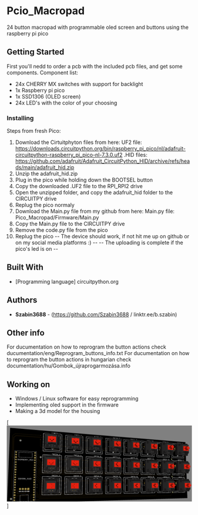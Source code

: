 # Pcio_Macropad
24 button macropad with programmable oled screen and buttons using the raspberry pi pico


## Getting Started

First you'll nedd to order a pcb with the included pcb files, and get some components.
Component list:
-	24x CHERRY MX switches with support for backlight
-	1x Raspberry pi pico
- 1x SSD1306 (OLED screen)
- 24x LED's with the color of your choosing


### Installing

Steps from fresh Pico:
1) Download the Cirtuitphyton files from here:
	UF2 file: https://downloads.circuitpython.org/bin/raspberry_pi_pico/nl/adafruit-circuitpython-raspberry_pi_pico-nl-7.3.0.uf2
	.HID files: https://github.com/adafruit/Adafruit_CircuitPython_HID/archive/refs/heads/main/adafruit_hid.zip
2) Unzip the adafruit_hid.zip
3) Plug in the pico while holding down the BOOTSEL button
4) Copy the downloaded .UF2 file to the RPI_RPI2 drive
5) Open the unzipped folder, and copy the adafruit_hid folder to the CIRCUITPY drive
6) Replug the pico normaly
7) Download the Main.py file from my github from here:
	Main.py file: Pico_Macropad/Firmware/Main.py
8) Copy the Main.py file to the CIRCUITPY drive
9) Remove the code.py file from the pico
10) Replug the pico
-- The device should work, if not hit me up on github or on my social media platforms :) --
-- The uploading is complete if the pico's led is on --


## Built With

  - [Programming language] circuitpython.org 


## Authors

  - **Szabin3688** - 
    (https://github.com/Szabin3688 / linktr.ee/b.szabin)

## Other info 

For ducumentation on how to reprogram the button actions check ducumentation/eng/Reprogram_buttons_info.txt
For ducumentation on how to reprogram the button actions in hungarian check documentation/hu/Gombok_újraprogarmozása.info

## Working on

- Windows / Linux software for easy reprogramming
- Implementing oled support in the firmware
- Making a 3d model for the housing

[![Picture of the board](https://github.com/Szabin3688/Pcio_Macropad/blob/main/PCB%20Version%201.png?raw=true)]
